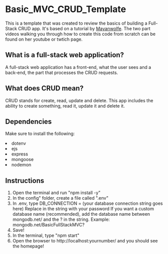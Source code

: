 # Basic_MVC_CRUD_Template
This is a template that was created to review the basics of building a Full-Stack CRUD app. It's based on a tutorial by <a href="https://github.com/Mayanwolfe/Basic_MVC_CRUD_Template" target="_blank">Mayanwolfe</a>. The two part videos walking you through how to create this code from scratch can be found on her youtube or twtich page. 

## What is a full-stack web application?
A full-stack web application has a front-end, what the user sees and a back-end, the part that processes the CRUD requests. 

## What does CRUD mean?
CRUD stands for create, read, update and delete. This app includes the ability to create something, read it, update it and delete it. 

## Dependencies
Make sure to install the following:
<li>dotenv</li>
<li>ejs</li>
<li>express</li>
<li>mongoose</li>
<li>nodemon</li>

## Instructions
1. Open the terminal and run "npm install -y"
2. In the config" folder, create a file called ".env"
3. In .env, type 
    DB_CONNECTION = (your database connection string goes here)
    Replace <password> in the string with your password
    If you want a custom database name (recommended), add the database name between mongodb.net/ and the ? in the string. Example: mongodb.net/BasicFullStackMVC?
4. Save!
5. In the terminal, type "npm start"
6. Open the browser to http://localhost:yournumber/ and you should see the homepage!